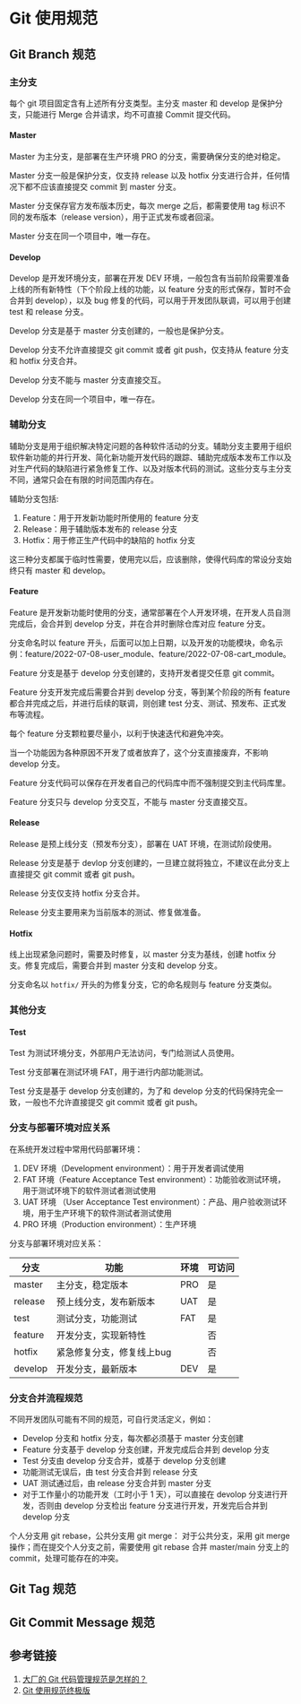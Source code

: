 # Git 使用规范


## Git Branch 规范

### 主分支


每个 git 项目固定含有上述所有分支类型。主分支 master 和 develop 是保护分支，只能进行 Merge 合并请求，均不可直接 Commit 提交代码。

#### Master

Master 为主分支，是部署在生产环境 PRO 的分支，需要确保分支的绝对稳定。

Master 分支一般是保护分支，仅支持 release 以及 hotfix 分支进行合并，任何情况下都不应该直接提交 commit 到 master 分支。

Master 分支保存官方发布版本历史，每次 merge 之后，都需要使用 tag 标识不同的发布版本（release version），用于正式发布或者回滚。

Master 分支在同一个项目中，唯一存在。

#### Develop

Develop 是开发环境分支，部署在开发 DEV 环境，一般包含有当前阶段需要准备上线的所有新特性（下个阶段上线的功能，以 feature 分支的形式保存，暂时不会合并到 develop），以及 bug 修复的代码，可以用于开发团队联调，可以用于创建 test 和 release 分支。

Develop 分支是基于 master 分支创建的，一般也是保护分支。

Develop 分支不允许直接提交 git commit 或者 git push，仅支持从 feature 分支和 hotfix 分支合并。

Develop 分支不能与 master 分支直接交互。

Develop 分支在同一个项目中，唯一存在。

### 辅助分支


辅助分支是用于组织解决特定问题的各种软件活动的分支。辅助分支主要用于组织软件新功能的并行开发、简化新功能开发代码的跟踪、辅助完成版本发布工作以及对生产代码的缺陷进行紧急修复工作、以及对版本代码的测试。这些分支与主分支不同，通常只会在有限的时间范围内存在。

辅助分支包括:
1. Feature：用于开发新功能时所使用的 feature 分支
2. Release：用于辅助版本发布的 release 分支
3. Hotfix：用于修正生产代码中的缺陷的 hotfix 分支

这三种分支都属于临时性需要，使用完以后，应该删除，使得代码库的常设分支始终只有 master 和 develop。

#### Feature

Feature 是开发新功能时使用的分支，通常部署在个人开发环境，在开发人员自测完成后，会合并到 develop 分支，并在合并时删除仓库对应 feature 分支。

分支命名时以 feature 开头，后面可以加上日期，以及开发的功能模块，命名示例：feature/2022-07-08-user_module、feature/2022-07-08-cart_module。

Feature 分支是基于 develop 分支创建的，支持开发者提交任意 git commit。

Feature 分支开发完成后需要合并到 develop 分支，等到某个阶段的所有 feature 都合并完成之后，并进行后续的联调，则创建 test 分支、测试、预发布、正式发布等流程。

每个 feature 分支颗粒要尽量小，以利于快速迭代和避免冲突。

当一个功能因为各种原因不开发了或者放弃了，这个分支直接废弃，不影响 develop 分支。

Feature 分支代码可以保存在开发者自己的代码库中而不强制提交到主代码库里。

Feature 分支只与 develop 分支交互，不能与 master 分支直接交互。

#### Release

Release 是预上线分支（预发布分支），部署在 UAT 环境，在测试阶段使用。

Release 分支是基于 devlop 分支创建的，一旦建立就将独立，不建议在此分支上直接提交 git commit 或者 git push。

Release 分支仅支持 hotfix 分支合并。

Release 分支主要用来为当前版本的测试、修复做准备。

#### Hotfix

线上出现紧急问题时，需要及时修复，以 master 分支为基线，创建 hotfix 分支。修复完成后，需要合并到 master 分支和 develop 分支。

分支命名以 `hotfix/` 开头的为修复分支，它的命名规则与 feature 分支类似。


### 其他分支


#### Test

Test 为测试环境分支，外部用户无法访问，专门给测试人员使用。

Test 分支部署在测试环境 FAT，用于进行内部功能测试。

Test 分支是基于 develop 分支创建的，为了和 develop 分支的代码保持完全一致，一般也不允许直接提交 git commit 或者 git push。


### 分支与部署环境对应关系

在系统开发过程中常用代码部署环境：

1. DEV 环境（Development environment）：用于开发者调试使用
2. FAT 环境（Feature Acceptance Test environment）：功能验收测试环境，用于测试环境下的软件测试者测试使用
3. UAT 环境 （User Acceptance Test environment）：产品、用户验收测试环境，用于生产环境下的软件测试者测试使用
4. PRO 环境（Production environment）：生产环境


分支与部署环境对应关系：

| 分支    | 功能                      | 环境 | 可访问 |
| ------- | ------------------------- | ---- | ------ |
| master  | 主分支，稳定版本          | PRO  | 是     |
| release | 预上线分支，发布新版本    | UAT  | 是     |
| test    | 测试分支，功能测试        | FAT  | 是     |
| feature | 开发分支，实现新特性      |      | 否     |
| hotfix  | 紧急修复分支，修复线上bug |      | 否     |
| develop | 开发分支，最新版本        | DEV  | 是     |


### 分支合并流程规范


不同开发团队可能有不同的规范，可自行灵活定义，例如：
- Develop 分支和 hotfix 分支，每次都必须基于 master 分支创建
- Feature 分支基于 develop 分支创建，开发完成后合并到 develop 分支
- Test 分支由 develop 分支合并，或基于 develop 分支创建
- 功能测试无误后，由 test 分支合并到 release 分支
- UAT 测试通过后，由 release 分支合并到 master 分支
- 对于工作量小的功能开发（工时小于 1 天），可以直接在 devolop 分支进行开发，否则由 develop 分支检出 feature 分支进行开发，开发完后合并到 develop 分支


个人分支用 git rebase，公共分支用 git merge：
对于公共分支，采用 git merge 操作；而在提交个人分支之前，需要使用 git rebase 合并 master/main 分支上的 commit，处理可能存在的冲突。


## Git Tag 规范



## Git Commit Message 规范



## 参考链接
1. [大厂的 Git 代码管理规范是怎样的？]( https://mp.weixin.qq.com/s/LWQolvFQQndBhFQ2lP2vhQ )
2. [Git 使用规范终极版](https://mp.weixin.qq.com/s/mAH8WWU510_7jC2pp4g0YA)